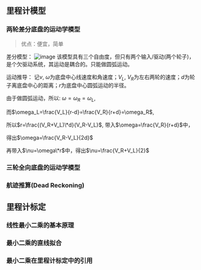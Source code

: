 ## 里程计模型

### 两轮差分底盘的运动学模型

> 优点：便宜，简单

差分模型：
![image](https://user-images.githubusercontent.com/34792225/179988894-515efe77-e016-4c42-9158-264b36bda682.png)
该模型具有三个自由度，但只有两个输入/驱动(两个轮子)，是个欠驱动系统，其运动是耦合的。只能做圆弧运动。

运动推导：
记$\nu$, $\omega$为底盘中心线速度和角速度；$V_L$, $V_R$为左右两轮的速度；$d$为轮子离底盘中心的距离；$r$为底盘中心圆弧运动的半径。

由于做圆弧运动，所以: $\omega=\omega_R=\omega_L$,

而$\omega_L=\frac{V_L}{r-d}=\frac{V_R}{r+d}=\omega_R$,

所以$r=\frac{(V_R+V_L)\*d}{V_R-V_L}$, 带入$\omega=\frac{V_R}{r+d}$中，

得出$\omega=\frac{V_R-V_L}{2d}$

再带入$\nu=\omega\*r$中，得出$\nu=\frac{V_R+V_L}{2}$

### 三轮全向底盘的运动学模型


### 航迹推算(Dead Reckoning)




## 里程计标定

### 线性最小二乘的基本原理


### 最小二乘的直线拟合


### 最小二乘在里程计标定中的引用

